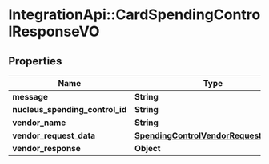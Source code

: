 # IntegrationApi::CardSpendingControlResponseVO

## Properties
Name | Type | Description | Notes
------------ | ------------- | ------------- | -------------
**message** | **String** |  | [optional] 
**nucleus_spending_control_id** | **String** |  | [optional] 
**vendor_name** | **String** |  | [optional] 
**vendor_request_data** | [**SpendingControlVendorRequestDataVO**](SpendingControlVendorRequestDataVO.md) |  | [optional] 
**vendor_response** | **Object** |  | [optional] 


